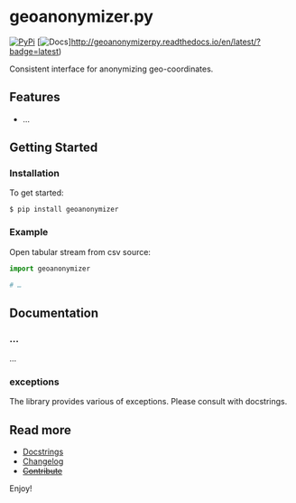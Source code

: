 # geoanonymizer.py

[![PyPi](https://img.shields.io/pypi/v/geoanonymizer.svg)](https://pypi.python.org/pypi/geoanonymizer)
[![Docs](https://readthedocs.org/projects/geoanonymizerpy/badge/?version=latest)]http://geoanonymizerpy.readthedocs.io/en/latest/?badge=latest)

Consistent interface for anonymizing geo-coordinates.

## Features

- …

## Getting Started

### Installation

To get started:

```
$ pip install geoanonymizer
```

### Example

Open tabular stream from csv source:

```python
import geoanonymizer

# …

```

## Documentation

### …

…

### exceptions

The library provides various of exceptions. Please consult with docstrings.

## Read more

- [Docstrings](https://github.com/sjorek/geoanonymizer.py/tree/master/geoanonymizer)
- [Changelog](https://github.com/sjorek/geoanonymizer.py/commits/master)
- ~~[Contribute](CONTRIBUTING.md)~~

Enjoy!
